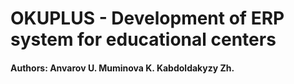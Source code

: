 <h1>OKUPLUS - Development of ERP system for educational centers</h1>
<h4>Authors: Anvarov U. Muminova K. Kabdoldakyzy Zh.</h4>
